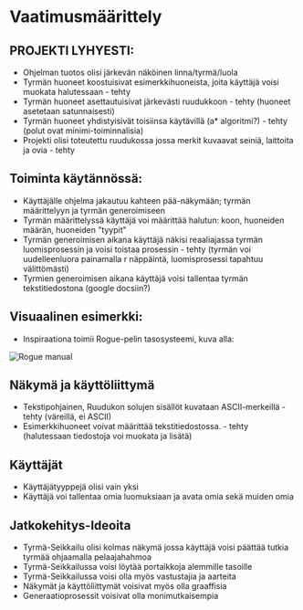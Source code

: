 # Vaatimusmäärittely

## PROJEKTI LYHYESTI:
- Ohjelman tuotos olisi järkevän näköinen linna/tyrmä/luola
- Tyrmän huoneet koostuisivat esimerkkihuoneista, joita käyttäjä voisi muokata halutessaan - tehty
- Tyrmän huoneet asettautuisivat järkevästi ruudukkoon - tehty (huoneet asetetaan satunnaisesti)
- Tyrmän huoneet yhdistyisivät toisiinsa käytävillä (a* algoritmi?) - tehty (polut ovat minimi-toiminnalisia)
- Projekti olisi toteutettu ruudukossa jossa merkit kuvaavat seiniä, laittoita ja ovia - tehty

## Toiminta käytännössä:
- Käyttäjälle ohjelma jakautuu kahteen pää-näkymään; tyrmän määrittelyyn ja tyrmän generoimiseen
- Tyrmän määrittelyssä käyttäjä voi määrittää halutun: koon, huoneiden määrän, huoneiden "tyypit" 
- Tyrmän generoimisen aikana käyttäjä näkisi reaaliajassa tyrmän luomisprosessin ja voisi toistaa prosessin - tehty (tyrmän voi uudelleenluora painamalla r näppäintä, luomisprosessi tapahtuu välittömästi)
- Tyrmien generoimisen aikana käyttäjä voisi tallentaa tyrmän tekstitiedostona (google docsiin?)

## Visuaalinen esimerkki:
- Inspiraationa toimii Rogue-pelin tasosysteemi, kuva alla:

![Rogue manual](https://github.com/GlobalYam/AarninOlioSimulaattori-Python/blob/main/dokumentaatio/Rogue_Instruction_Manual_©_1985_EPYX_Inc.png)


## Näkymä ja käyttöliittymä
- Tekstipohjainen, Ruudukon solujen sisällöt kuvataan ASCII-merkeillä - tehty (väreillä, ei ASCII)
- Esimerkkihuoneet voivat määrittää tekstitiedostossa. - tehty (halutessaan tiedostoja voi muokata ja lisätä)

## Käyttäjät
- Käyttäjätyyppejä olisi vain yksi
- Käyttäjä voi tallentaa omia luomuksiaan ja avata omia sekä muiden omia

## Jatkokehitys-Ideoita
- Tyrmä-Seikkailu olisi kolmas näkymä jossa käyttäjä voisi päättää tutkia tyrmää ohjaamalla pelaajahahmoa
- Tyrmä-Seikkailussa voisi löytää portaikkoja alemmille tasoille
- Tyrmä-Seikkailussa voisi olla myös vastustajia ja aarteita
- Näkymät ja käyttöliittymät voisivat myös olla graaffisia
- Generaatioprosessit voisivat olla monimutkaisempia
